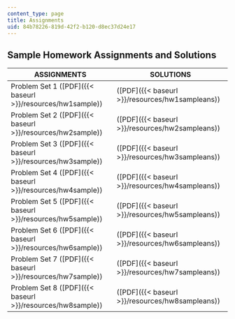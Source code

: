 ```yaml
---
content_type: page
title: Assignments
uid: 84b78226-819d-42f2-b120-d8ec37d24e17
---
```


Sample Homework Assignments and Solutions
-----------------------------------------

| ASSIGNMENTS | SOLUTIONS |
| --- | --- |
| Problem Set 1 ([PDF]({{< baseurl >}}/resources/hw1sample)) | ([PDF]({{< baseurl >}}/resources/hw1sampleans)) |
| Problem Set 2 ([PDF]({{< baseurl >}}/resources/hw2sample)) | ([PDF]({{< baseurl >}}/resources/hw2sampleans)) |
| Problem Set 3 ([PDF]({{< baseurl >}}/resources/hw3sample)) | ([PDF]({{< baseurl >}}/resources/hw3sampleans)) |
| Problem Set 4 ([PDF]({{< baseurl >}}/resources/hw4sample)) | ([PDF]({{< baseurl >}}/resources/hw4sampleans)) |
| Problem Set 5 ([PDF]({{< baseurl >}}/resources/hw5sample)) | ([PDF]({{< baseurl >}}/resources/hw5sampleans)) |
| Problem Set 6 ([PDF]({{< baseurl >}}/resources/hw6sample)) | ([PDF]({{< baseurl >}}/resources/hw6sampleans)) |
| Problem Set 7 ([PDF]({{< baseurl >}}/resources/hw7sample)) | ([PDF]({{< baseurl >}}/resources/hw7sampleans)) |
| Problem Set 8 ([PDF]({{< baseurl >}}/resources/hw8sample)) | ([PDF]({{< baseurl >}}/resources/hw8sampleans))